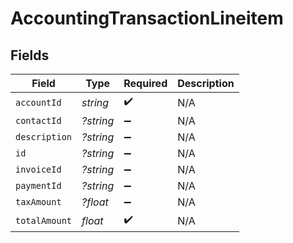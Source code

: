 # AccountingTransactionLineitem


## Fields

| Field              | Type               | Required           | Description        |
| ------------------ | ------------------ | ------------------ | ------------------ |
| `accountId`        | *string*           | :heavy_check_mark: | N/A                |
| `contactId`        | *?string*          | :heavy_minus_sign: | N/A                |
| `description`      | *?string*          | :heavy_minus_sign: | N/A                |
| `id`               | *?string*          | :heavy_minus_sign: | N/A                |
| `invoiceId`        | *?string*          | :heavy_minus_sign: | N/A                |
| `paymentId`        | *?string*          | :heavy_minus_sign: | N/A                |
| `taxAmount`        | *?float*           | :heavy_minus_sign: | N/A                |
| `totalAmount`      | *float*            | :heavy_check_mark: | N/A                |